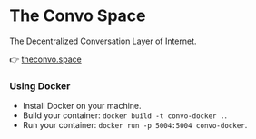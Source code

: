 # The Convo Space
The Decentralized Conversation Layer of Internet.

👉 [theconvo.space](https://theconvo.space)

### Using Docker
- Install Docker on your machine.
- Build your container: `docker build -t convo-docker .`.
- Run your container: `docker run -p 5004:5004 convo-docker`.
